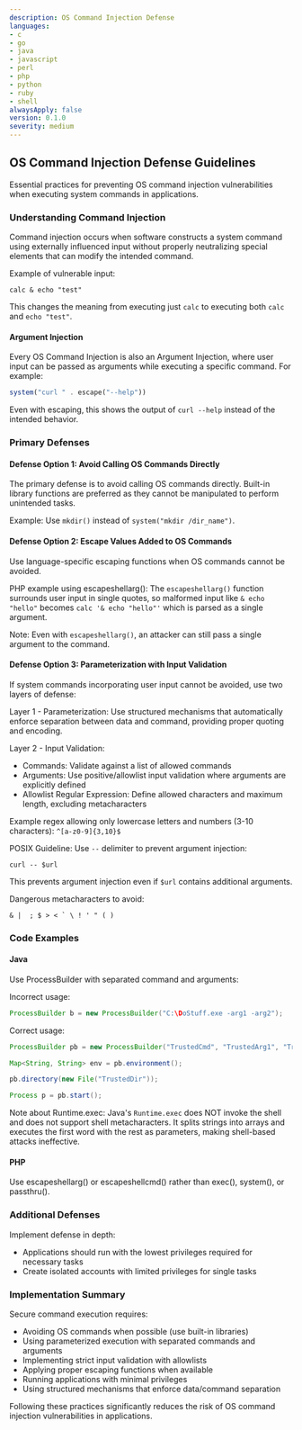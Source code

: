 ```yaml
---
description: OS Command Injection Defense
languages:
- c
- go
- java
- javascript
- perl
- php
- python
- ruby
- shell
alwaysApply: false
version: 0.1.0
severity: medium
---
```


## OS Command Injection Defense Guidelines

Essential practices for preventing OS command injection vulnerabilities when executing system commands in applications.

### Understanding Command Injection

Command injection occurs when software constructs a system command using externally influenced input without properly neutralizing special elements that can modify the intended command.

Example of vulnerable input:
```
calc & echo "test"
```

This changes the meaning from executing just `calc` to executing both `calc` and `echo "test"`.

#### Argument Injection

Every OS Command Injection is also an Argument Injection, where user input can be passed as arguments while executing a specific command. For example:

```php
system("curl " . escape("--help"))
```

Even with escaping, this shows the output of `curl --help` instead of the intended behavior.

### Primary Defenses

#### Defense Option 1: Avoid Calling OS Commands Directly

The primary defense is to avoid calling OS commands directly. Built-in library functions are preferred as they cannot be manipulated to perform unintended tasks.

Example: Use `mkdir()` instead of `system("mkdir /dir_name")`.

#### Defense Option 2: Escape Values Added to OS Commands

Use language-specific escaping functions when OS commands cannot be avoided.

PHP example using escapeshellarg():
The `escapeshellarg()` function surrounds user input in single quotes, so malformed input like `& echo "hello"` becomes `calc '& echo "hello"'` which is parsed as a single argument.

Note: Even with `escapeshellarg()`, an attacker can still pass a single argument to the command.

#### Defense Option 3: Parameterization with Input Validation

If system commands incorporating user input cannot be avoided, use two layers of defense:

Layer 1 - Parameterization:
Use structured mechanisms that automatically enforce separation between data and command, providing proper quoting and encoding.

Layer 2 - Input Validation:
- Commands: Validate against a list of allowed commands
- Arguments: Use positive/allowlist input validation where arguments are explicitly defined
- Allowlist Regular Expression: Define allowed characters and maximum length, excluding metacharacters

Example regex allowing only lowercase letters and numbers (3-10 characters): `^[a-z0-9]{3,10}$`

POSIX Guideline: Use `--` delimiter to prevent argument injection:
```
curl -- $url
```
This prevents argument injection even if `$url` contains additional arguments.

Dangerous metacharacters to avoid:
```
& |  ; $ > < ` \ ! ' " ( )
```

### Code Examples

#### Java

Use ProcessBuilder with separated command and arguments:

Incorrect usage:
```java
ProcessBuilder b = new ProcessBuilder("C:\DoStuff.exe -arg1 -arg2");
```

Correct usage:
```java
ProcessBuilder pb = new ProcessBuilder("TrustedCmd", "TrustedArg1", "TrustedArg2");

Map<String, String> env = pb.environment();

pb.directory(new File("TrustedDir"));

Process p = pb.start();
```

Note about Runtime.exec:
Java's `Runtime.exec` does NOT invoke the shell and does not support shell metacharacters. It splits strings into arrays and executes the first word with the rest as parameters, making shell-based attacks ineffective.


#### PHP

Use escapeshellarg() or escapeshellcmd() rather than exec(), system(), or passthru().

### Additional Defenses

Implement defense in depth:
- Applications should run with the lowest privileges required for necessary tasks
- Create isolated accounts with limited privileges for single tasks

### Implementation Summary

Secure command execution requires:
- Avoiding OS commands when possible (use built-in libraries)
- Using parameterized execution with separated commands and arguments
- Implementing strict input validation with allowlists
- Applying proper escaping functions when available
- Running applications with minimal privileges
- Using structured mechanisms that enforce data/command separation

Following these practices significantly reduces the risk of OS command injection vulnerabilities in applications.